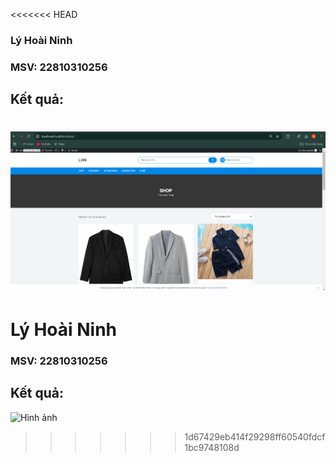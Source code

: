 <<<<<<< HEAD
### Lý Hoài Ninh

### MSV: 22810310256

## Kết quả:

![Hinh anh](./ketquaa.png)
=======
# Lý Hoài Ninh
### MSV: 22810310256
## Kết quả:

![Hình ảnh](ketqua.png)
>>>>>>> 1d67429eb414f29298ff60540fdcf1bc9748108d
